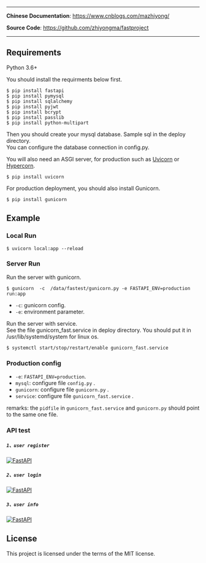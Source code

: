 
---

**Chinese Documentation**: <a href="https://www.cnblogs.com/mazhiyong/" target="_blank">https://www.cnblogs.com/mazhiyong/</a>

**Source Code**: <a href="https://github.com/zhiyongma/fastproject" target="_blank">https://github.com/zhiyongma/fastproject</a>

---


## Requirements

Python 3.6+

You should install the requirments below first.

<div class="termy">

```console
$ pip install fastapi
$ pip install pymysql
$ pip install sqlalchemy
$ pip install pyjwt
$ pip install bcrypt
$ pip install passlib
$ pip install python-multipart
```

</div>

Then you should create your mysql database. Sample sql in the deploy directory.</br>
You can configure the database connection in config.py.

You will also need an ASGI server, for production such as <a href="http://www.uvicorn.org" class="external-link" target="_blank">Uvicorn</a> or <a href="https://gitlab.com/pgjones/hypercorn" class="external-link" target="_blank">Hypercorn</a>.

<div class="termy">

```console
$ pip install uvicorn
```

</div>

For production deployment, you should also install Gunicorn.
<div class="termy">

```console
$ pip install gunicorn
```

</div>


## Example

### Local Run
<div class="termy">

```console
$ uvicorn local:app --reload
```

</div>

### Server Run

Run the server with gunicorn.

<div class="termy">

```console
$ gunicorn  -c  /data/fastest/gunicorn.py -e FASTAPI_ENV=production  run:app
```

* `-c`: gunicorn config.
* `-e`: environment parameter.

</div>

Run the server with service. </br>
See the file gunicorn_fast.service in deploy directory. You should put it in /usr/lib/systemd/system for linux os. </br>
<div class="termy">

```console
$ systemctl start/stop/restart/enable gunicorn_fast.service
```

</div>


### Production config
* `-e`: `FASTAPI_ENV=production`.
* `mysql`:  configure file `config.py` .
* `gunicorn`:  configure file `gunicorn.py` .
* `service`:  configure file `gunicorn_fast.service` .

remarks: the `pidfile` in `gunicorn_fast.service` and `gunicorn.py` should point to the same one file.

### API test
##### `1、user register`
<p align="left">
  <a href="https://github.com/zhiyongma/fastproject"><img src="http://qiniu.image.xiaomafeixiang.com/register.png" alt="FastAPI"></a>
</p>

##### `2、user login`
<p align="left">
  <a href="https://github.com/zhiyongma/fastproject"><img src="http://qiniu.image.xiaomafeixiang.com/login.png" alt="FastAPI"></a>
</p>

##### `3、user info`
<p align="left">
  <a href="https://github.com/zhiyongma/fastproject"><img src="http://qiniu.image.xiaomafeixiang.com/users_me.png" alt="FastAPI"></a>
</p>


## License

This project is licensed under the terms of the MIT license.
